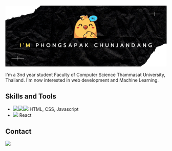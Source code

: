 ![](https://github.com/jaobigbang/jaobigbang/blob/main/banner_.png)

I'm a 3nd year student Faculty of Computer Science Thammasat University, Thailand. I'm now interested in web development and Machine Learning.


## Skills and Tools 
 * <img src="https://img.icons8.com/color/30/000000/html-5--v1.png"/><img src="https://img.icons8.com/color/30/000000/css3.png"/><img src="https://img.icons8.com/color/30/000000/javascript--v1.png"/> HTML, CSS, Javascript <br>
 * <img src="https://img.icons8.com/officel/30/000000/react.png"/> React <br>


## Contact
[<img src="https://img.icons8.com/doodle/30/000000/instagram--v1.png"/>](https://www.instagram.com/jaobigbang__) 
